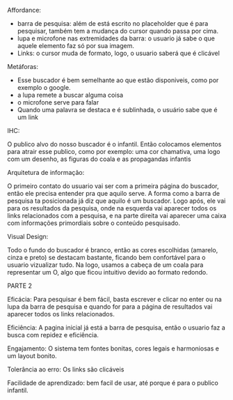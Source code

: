 Affordance:

- barra de pesquisa: além de está escrito no placeholder que é para pesquisar, também tem a mudança do cursor quando passa por cima.
- lupa e microfone nas extremidades da barra: o usuario já sabe o que aquele elemento faz só por sua imagem.
- Links: o cursor muda de formato, logo, o usuario saberá que é clicável

Metáforas:

- Esse buscador é bem semelhante ao que estão disponiveis, como por exemplo o google.
- a lupa remete a buscar alguma coisa
- o microfone serve para falar
- Quando uma palavra se destaca e é sublinhada, o usuário sabe que é um link

IHC:

O publico alvo do nosso buscador é o infantil. Então colocamos elementos para atrair esse publico, como por exemplo:  uma cor chamativa, uma logo com um desenho, as figuras do coala e as propagandas infantis

Arquitetura de informação:

O primeiro contato do usuario vai ser com a primeira página do buscador, então ele precisa entender pra que aquilo serve. A forma como a barra de pesquisa ta posicionada já diz que aquilo é um buscador.
Logo após, ele vai para os resultados da pesquisa, onde na esquerda vai aparecer todos os links relacionados com a pesquisa, e na parte direita vai aparecer uma caixa com informações primordiais sobre o conteúdo pesquisado.

Visual Design:

Todo o fundo do buscador é branco, então as cores escolhidas (amarelo, cinza e preto) se destacam bastante, ficando bem confortável para o usuario vizualizar tudo. Na logo, usamos a cabeça de um coala para representar um O, algo que ficou intuitivo devido ao formato redondo.

PARTE 2

Eficácia: Para pesquisar é bem fácil, basta escrever e clicar no enter ou na lupa da barra de pesquisa e quando for para a página de resultados vai aparecer todos os links relacionados.

Eficiência: A pagina inicial já está a barra de pesquisa, então o usuario faz a busca com repidez e eficiência.

Engajamento: O sistema tem fontes bonitas, cores legais e harmoniosas e um layout bonito.

Tolerância ao erro: Os links são clicáveis

Facilidade de aprendizado: bem facil de usar, até porque é para o publico infantil.
